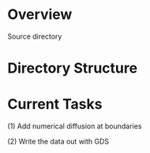 # Overview
Source directory

# Directory Structure

# Current Tasks
(1) Add numerical diffusion at boundaries

(2) Write the data out with GDS